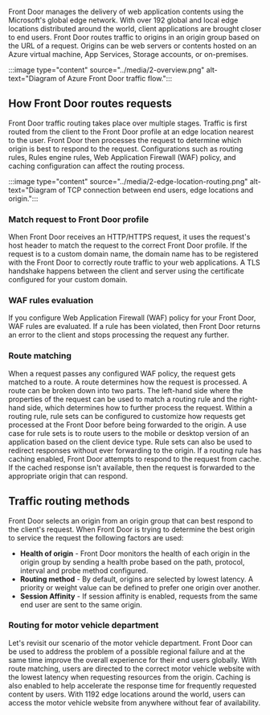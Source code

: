 Front Door manages the delivery of web application contents using the Microsoft's global edge network. With over 192 global and local edge locations distributed around the world, client applications are brought closer to end users. Front Door routes traffic to origins in an origin group based on the URL of a request. Origins can be web servers or contents hosted on an Azure virtual machine, App Services, Storage accounts, or on-premises. 

:::image type="content" source="../media/2-overview.png" alt-text="Diagram of Azure Front Door traffic flow.":::

## How Front Door routes requests

Front Door traffic routing takes place over multiple stages. Traffic is first routed from the client to the Front Door profile at an edge location nearest to the user. Front Door then processes the request to determine which origin is best to respond to the request. Configurations such as routing rules, Rules engine rules, Web Application Firewall (WAF) policy, and caching configuration can affect the routing process.

:::image type="content" source="../media/2-edge-location-routing.png" alt-text="Diagram of TCP connection between end users, edge locations and origin.":::

### Match request to Front Door profile

When Front Door receives an HTTP/HTTPS request, it uses the request's host header to match the request to the correct Front Door profile. If the request is to a custom domain name, the domain name has to be registered with the Front Door to correctly route traffic to your web applications. A TLS handshake happens between the client and server using the certificate configured for your custom domain.

### WAF rules evaluation

If you configure Web Application Firewall (WAF) policy for your Front Door, WAF rules are evaluated. If a rule has been violated, then Front Door returns an error to the client and stops processing the request any further.

### Route matching

When a request passes any configured WAF policy, the request gets matched to a route. A route determines how the request is processed. A route can be broken down into two parts. The left-hand side where the properties of the request can be used to match a routing rule and the right-hand side, which determines how to further process the request. Within a routing rule, rule sets can be configured to customize how requests get processed at the Front Door before being forwarded to the origin. A use case for rule sets is to route users to the mobile or desktop version of an application based on the client device type. Rule sets can also be used to redirect responses without ever forwarding to the origin. If a routing rule has caching enabled, Front Door attempts to respond to the request from cache. If the cached response isn't available, then the request is forwarded to the appropriate origin that can respond.

## Traffic routing methods

Front Door selects an origin from an origin group that can best respond to the client's request. When Front Door is trying to determine the best origin to service the request the following factors are used:

* **Health of origin** - Front Door monitors the health of each origin in the origin group by sending a health probe based on the path, protocol, interval and probe method configured.
* **Routing method** - By default, origins are selected by lowest latency. A priority or weight value can be defined to prefer one origin over another.
* **Session Affinity** - If session affinity is enabled, requests from the same end user are sent to the same origin.

### Routing for motor vehicle department

Let's revisit our scenario of the motor vehicle department. Front Door can be used to address the problem of a possible regional failure and at the same time improve the overall experience for their end users globally. With route matching, users are directed to the correct motor vehicle website with the lowest latency when requesting resources from the origin. Caching is also enabled to help accelerate the response time for frequently requested content by users. With 1192 edge locations around the world, users can access the motor vehicle website from anywhere without fear of availability.
